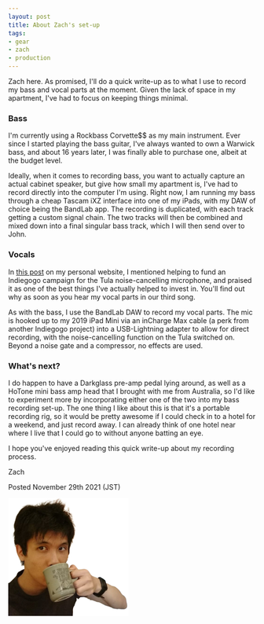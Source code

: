 ```yaml
---
layout: post
title: About Zach's set-up
tags:
- gear
- zach
- production
---
```

Zach here. As promised, I'll do a quick write-up as to what I use to record my bass and vocal parts at the moment. Given the lack of space in my apartment, I've had to focus on keeping things minimal.

### Bass
I'm currently using a Rockbass Corvette$$ as my main instrument. Ever since I started playing the bass guitar, I've always wanted to own a Warwick bass, and about 16 years later, I was finally able to purchase one, albeit at the budget level.

Ideally, when it comes to recording bass, you want to actually capture an actual cabinet speaker, but give how small my apartment is, I've had to record directly into the computer I'm using. Right now, I am running my bass through a cheap Tascam iXZ interface into one of my iPads, with my DAW of choice being the BandLab app. The recording is duplicated, with each track getting a custom signal chain. The two tracks will then be combined and mixed down into a final singular bass track, which I will then send over to John.

### Vocals
In [this post](https://snapshot-with-a-coffee.netlify.app/2021-11-21-crowdfunding-gems/) on my personal website, I mentioned helping to fund an Indiegogo campaign for the Tula noise-cancelling microphone, and praised it as one of the best things I've actually helped to invest in. You'll find out why as soon as you hear my vocal parts in our third song.

As with the bass, I use the BandLab DAW to record my vocal parts. The mic is hooked up to my 2019 iPad Mini via an inCharge Max cable (a perk from another Indiegogo project) into a USB-Lightning adapter to allow for direct recording, with the noise-cancelling function on the Tula switched on. Beyond a noise gate and a compressor, no effects are used.

### What's next?
I do happen to have a Darkglass pre-amp pedal lying around, as well as a HoTone mini bass amp head that I brought with me from Australia, so I'd like to experiment more by incorporating either one of the two into my bass recording set-up. The one thing I like about this is that it's a portable recording rig, so it would be pretty awesome if I could check in to a hotel for a weekend, and just record away. I can already think of one hotel near where I live that I could go to without anyone batting an eye.

I hope you've enjoyed reading this quick write-up about my recording process.

Zach

Posted November 29th 2021 (JST)

![image](/assets/images/Zach-with-coffee.jpg/)
